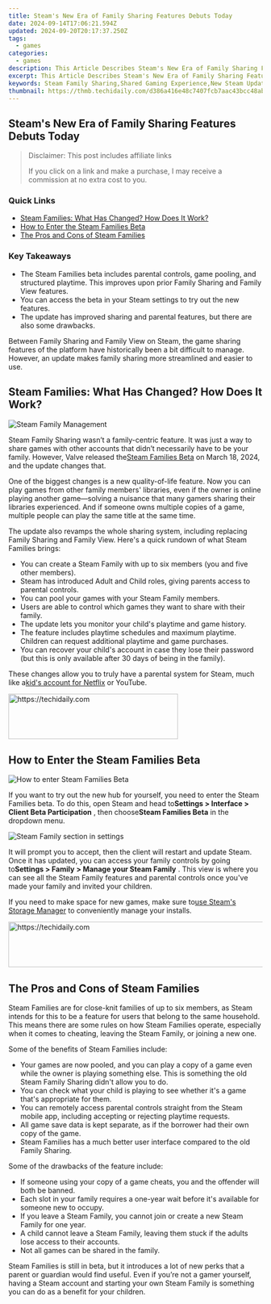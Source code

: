 ```yaml
---
title: Steam's New Era of Family Sharing Features Debuts Today
date: 2024-09-14T17:06:21.594Z
updated: 2024-09-20T20:17:37.250Z
tags:
  - games
categories:
  - games
description: This Article Describes Steam's New Era of Family Sharing Features Debuts Today
excerpt: This Article Describes Steam's New Era of Family Sharing Features Debuts Today
keywords: Steam Family Sharing,Shared Gaming Experience,New Steam Update,Multi-User Access,Game Sharing Today,Digital Library Share,Online Family Games
thumbnail: https://thmb.techidaily.com/d386a416e48c7407fcb7aac43bcc48ab905a8aa1d753be69ed2a2544fd8a3a51.jpg
---
```


## Steam's New Era of Family Sharing Features Debuts Today

>  Disclaimer: This post includes affiliate links
>
>  If you click on a link and make a purchase, I may receive a commission at no extra cost to you.
>

### Quick Links

* [Steam Families: What Has Changed? How Does It Work?](#steam-families-what-has-changed-how-does-it-work)
* [How to Enter the Steam Families Beta](#how-to-enter-the-steam-families-beta)
* [The Pros and Cons of Steam Families](#the-pros-and-cons-of-steam-families)

### Key Takeaways

* The Steam Families beta includes parental controls, game pooling, and structured playtime. This improves upon prior Family Sharing and Family View features.
* You can access the beta in your Steam settings to try out the new features.
* The update has improved sharing and parental features, but there are also some drawbacks.

 Between Family Sharing and Family View on Steam, the game sharing features of the platform have historically been a bit difficult to manage. However, an update makes family sharing more streamlined and easier to use.

## Steam Families: What Has Changed? How Does It Work?

![Steam Family Management](https://static1.makeuseofimages.com/wordpress/wp-content/uploads/2024/03/steam-family-management-1.jpg)

 Steam Family Sharing wasn’t a family-centric feature. It was just a way to share games with other accounts that didn’t necessarily have to be your family. However, Valve released the[Steam Families Beta](https://store.steampowered.com/news/app/593110/view/4149575031735702628) on March 18, 2024, and the update changes that.

 One of the biggest changes is a new quality-of-life feature. Now you can play games from other family members' libraries, even if the owner is online playing another game—solving a nuisance that many gamers sharing their libraries experienced. And if someone owns multiple copies of a game, multiple people can play the same title at the same time.

 The update also revamps the whole sharing system, including replacing Family Sharing and Family View. Here's a quick rundown of what Steam Families brings:

* You can create a Steam Family with up to six members (you and five other members).
* Steam has introduced Adult and Child roles, giving parents access to parental controls.
* You can pool your games with your Steam Family members.
* Users are able to control which games they want to share with their family.
* The update lets you monitor your child's playtime and game history.
* The feature includes playtime schedules and maximum playtime. Children can request additional playtime and game purchases.
* You can recover your child's account in case they lose their password (but this is only available after 30 days of being in the family).

 These changes allow you to truly have a parental system for Steam, much like a[kid's account for Netflix](https://www.makeuseof.com/how-to-create-netflix-kids-profile/) or YouTube.

<!-- affiliate ads begin -->
<a href="https://aligracehair.sjv.io/c/5597632/2135402/19272" target="_top" id="2135402">
  <img src="//a.impactradius-go.com/display-ad/19272-2135402" border="0" alt="https://techidaily.com" width="336" height="90"/>
</a>
<img height="0" width="0" src="https://aligracehair.sjv.io/i/5597632/2135402/19272" style="position:absolute;visibility:hidden;" border="0" />
<!-- affiliate ads end -->

## How to Enter the Steam Families Beta

![How to enter Steam Families Beta](https://static1.makeuseofimages.com/wordpress/wp-content/uploads/2024/03/how-to-enter-steam-families-beta.JPG)

 If you want to try out the new hub for yourself, you need to enter the Steam Families beta. To do this, open Steam and head to**Settings > Interface > Client Beta Participation** , then choose**Steam Families Beta** in the dropdown menu.

![Steam Family section in settings](https://static1.makeuseofimages.com/wordpress/wp-content/uploads/2024/03/steam-family-section-in-settings.jpg)

 It will prompt you to accept, then the client will restart and update Steam. Once it has updated, you can access your family controls by going to**Settings > Family** **\> Manage your Steam Family** . This view is where you can see all the Steam Family features and parental controls once you've made your family and invited your children.

 If you need to make space for new games, make sure to[use Steam's Storage Manager](https://www.makeuseof.com/how-to-use-steam-storage-manager/) to conveniently manage your installs.

<!-- affiliate ads begin -->
<a href="https://ephamedtechinc.pxf.io/c/5597632/2137223/26400" target="_top" id="2137223">
  <img src="//a.impactradius-go.com/display-ad/26400-2137223" border="0" alt="https://techidaily.com" width="728" height="90"/>
</a>
<img height="0" width="0" src="https://ephamedtechinc.pxf.io/i/5597632/2137223/26400" style="position:absolute;visibility:hidden;" border="0" />
<!-- affiliate ads end -->

## The Pros and Cons of Steam Families

 Steam Families are for close-knit families of up to six members, as Steam intends for this to be a feature for users that belong to the same household. This means there are some rules on how Steam Families operate, especially when it comes to cheating, leaving the Steam Family, or joining a new one.

Some of the benefits of Steam Families include:

* Your games are now pooled, and you can play a copy of a game even while the owner is playing something else. This is something the old Steam Family Sharing didn't allow you to do.
* You can check what your child is playing to see whether it's a game that's appropriate for them.
* You can remotely access parental controls straight from the Steam mobile app, including accepting or rejecting playtime requests.
* All game save data is kept separate, as if the borrower had their own copy of the game.
* Steam Families has a much better user interface compared to the old Family Sharing.

Some of the drawbacks of the feature include:

* If someone using your copy of a game cheats, you and the offender will both be banned.
* Each slot in your family requires a one-year wait before it's available for someone new to occupy.
* If you leave a Steam Family, you cannot join or create a new Steam Family for one year.
* A child cannot leave a Steam Family, leaving them stuck if the adults lose access to their accounts.
* Not all games can be shared in the family.

 Steam Families is still in beta, but it introduces a lot of new perks that a parent or guardian would find useful. Even if you’re not a gamer yourself, having a Steam account and starting your own Steam Family is something you can do as a benefit for your children.

<ins class="adsbygoogle"
     style="display:block"
     data-ad-format="autorelaxed"
     data-ad-client="ca-pub-7571918770474297"
     data-ad-slot="1223367746"></ins>

<ins class="adsbygoogle"
     style="display:block"
     data-ad-client="ca-pub-7571918770474297"
     data-ad-slot="8358498916"
     data-ad-format="auto"
     data-full-width-responsive="true"></ins>



